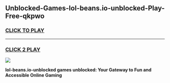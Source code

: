 
## Unblocked-Games-lol-beans.io-unblocked-Play-Free-qkpwo
<h3>
<a href="https://premium76.site?title=lol-beans.io-unblocked&ref=20M">CLICK TO PLAY</a></h3>
<hr>

<h3>
<a href="https://premium76.site?title=lol-beans.io-unblocked&ref=20M">CLICK 2 PLAY</a>
  
</h3>

<a href="https://premium76.site?title=lol-beans.io-unblocked&ref=19M"><img src="https://clearcache.store/games.png"></a>


**lol-beans.io-unblocked games unblocked: Your Gateway to Fun and Accessible Online Gaming**

